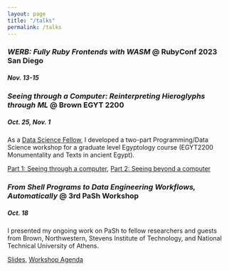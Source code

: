 ```yaml
---
layout: page
title: "/talks"
permalink: /talks
---
```

### *WERB: Fully Ruby Frontends with WASM* @ RubyConf 2023 San Diego
##### Nov. 13-15

### *Seeing through a Computer: Reinterpreting Hieroglyphs through ML* @ Brown EGYT 2200
##### Oct. 25, Nov. 1
As a [Data Science Fellow](https://dsi.brown.edu/academics/data-science-fellows), I developed a two-part Programming/Data Science workshop for a graduate level Egyptology course (EGYT2200 Monumentality and Texts in ancient Egypt).

[Part 1: Seeing through a computer](https://colab.research.google.com/drive/1zxzXbzTxzvNQOywDrLq69kmXKS97qv7q?usp=sharing), [Part 2: Seeing beyond a computer](https://docs.google.com/presentation/d/1-5mB6vufOsAFCdQW60Dsyi4BdmEud7Cz0kR-JwP0sKk/edit?usp=sharing)

### *From Shell Programs to Data Engineering Workflows, Automatically* @ 3rd PaSh Workshop
##### Oct. 18
I presented my ongoing work on PaSh to fellow researchers and guests from Brown, Northwestern, Stevens Institute of Technology, and National Technical University of Athens.

[Slides](https://docs.google.com/presentation/d/1_4jDhNhDSyFD_hztR4moNptqCiAa-p3z/edit?usp=sharing&ouid=117053670477944769597&rtpof=true&sd=true), [Workshop Agenda](https://docs.google.com/document/d/1sAwonBVJr4tCBQdaoXGRAr5R4pi-Jw7Oumf_VQg-nQs/edit?usp=sharing)
